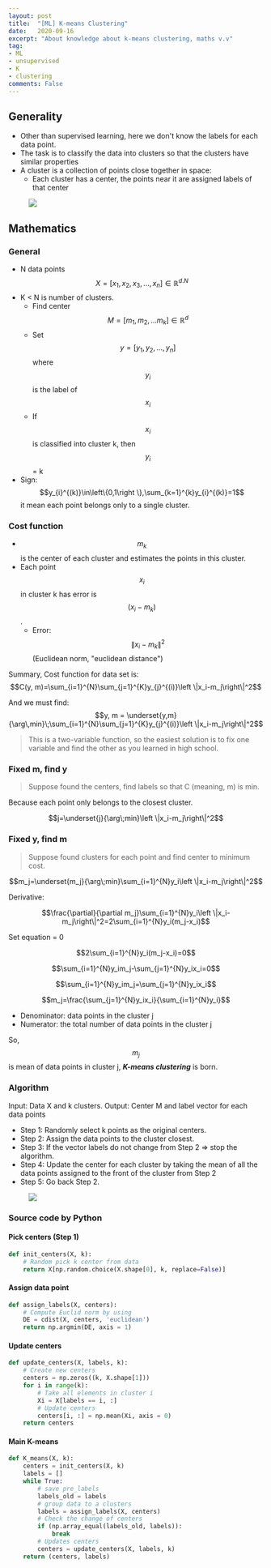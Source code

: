 ```yaml
---
layout: post
title:  "[ML] K-means Clustering"
date:   2020-09-16
excerpt: "About knowledge about k-means clustering, maths v.v"
tag:
- ML
- unsupervised
- K
- clustering
comments: False
---
```


## Generality

* Other than supervised learning, here we don't know the labels for each data point.
* The task is to classify the data into clusters so that the clusters have similar properties
* A cluster is a collection of points close together in space:
  * Each cluster has a center, the points near it are assigned labels of that center

<figure>
	<a href="https://nguyenvanhieu.vn/wp-content/uploads/2018/08/thuat-toan-phan-cum-k-means.png"><img src="https://nguyenvanhieu.vn/wp-content/uploads/2018/08/thuat-toan-phan-cum-k-means.png"></a>
</figure>

## Mathematics

### General

* N data points $$X = [x_1, x_2,x_3,...,x_n]\in\mathbb{R}^{d.N}$$
* K < N is number of clusters.
  * Find center $$M = [m_1,m_2,...m_k]\in\mathbb{R}^d$$
  * Set $$y=[y_1,y_2,...,y_n]$$ where $$y_i$$ is the label of $$x_i$$
  * If $$x_i$$ is classified into cluster k, then $$y_i$$ = k
* Sign: $$y_{i}^{(k)}\in\left\{0,1\right \},\sum_{k=1}^{k}y_{i}^{(k)}=1$$ it mean each point belongs only to a single cluster.
  
### Cost function

* $$m_k$$ is the center of each cluster and estimates the points in this cluster.
* Each point $$x_i$$ in cluster k has error is $$(x_i - m_k)$$.
  * Error: $$\left\|x_i-m_k\right\|^2$$ (Euclidean norm, "euclidean distance")

Summary, Cost function for data set is:
 $$C(y, m)=\sum_{i=1}^{N}\sum_{j=1}^{K}y_{j}^{(i)}\left \|x_i-m_j\right\|^2$$

And we must find:
$$y, m = \underset{y,m}{\arg\,min}\;\sum_{i=1}^{N}\sum_{j=1}^{K}y_{j}^{(i)}\left \|x_i-m_j\right\|^2$$

> This is a two-variable function, so the easiest solution is to fix one variable and find the other as you learned in high school.

### Fixed m, find y

> Suppose found the centers, find labels so that C (meaning, m) is min.

Because each point only belongs to the closest cluster.

$$j=\underset{j}{\arg\;min}\left \|x_i-m_j\right\|^2$$

### Fixed y, find m

> Suppose found clusters for each point and find center to minimum cost.

$$m_j=\underset{m_j}{\arg\;min}\sum_{i=1}^{N}y_i\left \|x_i-m_j\right\|^2$$

Derivative:

$$\frac{\partial}{\partial m_j}\sum_{i=1}^{N}y_i\left \|x_i-m_j\right\|^2=2\sum_{i=1}^{N}y_i(m_j-x_i)$$

Set equation = 0

$$2\sum_{i=1}^{N}y_i(m_j-x_i)=0$$

$$\sum_{i=1}^{N}y_im_j-\sum_{j=1}^{N}y_ix_i=0$$

$$\sum_{i=1}^{N}y_im_j=\sum_{j=1}^{N}y_ix_i$$

$$m_j=\frac{\sum_{j=1}^{N}y_ix_i}{\sum_{i=1}^{N}y_i}$$

* Denominator: data points in the cluster j
* Numerator: the total number of data points in the cluster j

So, $$m_j$$ is mean of data points in cluster j, ***K-means clustering*** is born.

### Algorithm

Input: Data X and k clusters.
Output: Center M and label vector for each data points

* Step 1: Randomly select k points as the original centers.
* Step 2: Assign the data points to the cluster closest.
* Step 3: If the vector labels do not change from Step 2 => stop the algorithm.
* Step 4: Update the center for each cluster by taking the mean of all the data points assigned to the front of the cluster from Step 2
* Step 5: Go back Step 2.

<figure>
	<a href="https://machinelearningcoban.com/assets/kmeans/kmeans_slowconverge.gif"><img src="https://machinelearningcoban.com/assets/kmeans/kmeans_slowconverge.gif"></a>
</figure>

### Source code by Python

#### Pick centers (Step 1)

``` python
def init_centers(X, k):
    # Random pick k center from data
    return X[np.random.choice(X.shape[0], k, replace=False)]
```
#### Assign data point

``` python
def assign_labels(X, centers):
    # Compute Euclid norm by using 
    DE = cdist(X, centers, 'euclidean')
    return np.argmin(DE, axis = 1)
```

#### Update centers

``` python
def update_centers(X, labels, k):
    # Create new centers
    centers = np.zeros((k, X.shape[1]))
    for i in range(k):
        # Take all elements in cluster i
        Xi = X[labels == i, :]
        # Update centers
        centers[i, :] = np.mean(Xi, axis = 0)
    return centers
```

#### Main K-means 

``` python
def K_means(X, k):
    centers = init_centers(X, k)
    labels = []
    while True:
        # save pre_labels
        labels_old = labels
        # group data to a clusters
        labels = assign_labels(X, centers)
        # Check the change of centers
        if (np.array_equal(labels_old, labels)):
            break
        # Updates centers
        centers = update_centers(X, labels, k)
    return (centers, labels)
```


